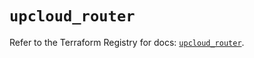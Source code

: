# `upcloud_router`

Refer to the Terraform Registry for docs: [`upcloud_router`](https://registry.terraform.io/providers/upcloudltd/upcloud/5.9.1/docs/resources/router).
